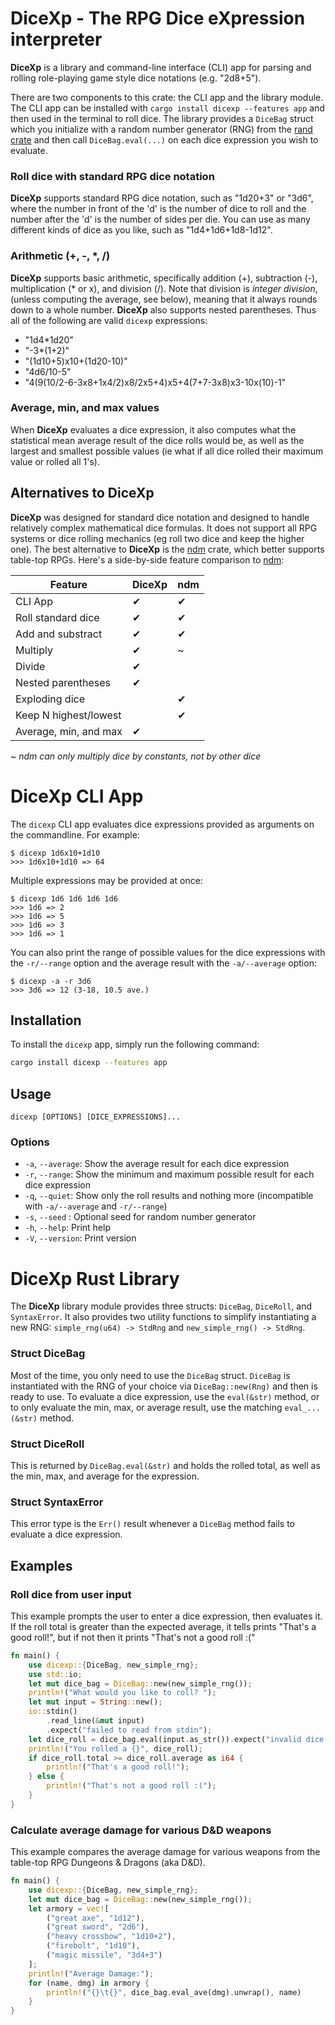 # DiceXp - The RPG Dice eXpression interpreter
**DiceXp** is a library and command-line interface (CLI) app for parsing and rolling role-playing game style dice notations (e.g. "2d8+5").

There are two components to this crate: the CLI app and the library module. The CLI app can be installed with `cargo install dicexp --features app` and then used in the terminal to roll dice. The library provides a `DiceBag` struct which you initialize with a random number generator (RNG) from the [rand crate](https://crates.io/crates/rand) and then call `DiceBag.eval(...)` on each dice expression you wish to evaluate.

### Roll dice with standard RPG dice notation
**DiceXp** supports standard RPG dice notation, such as "1d20+3" or "3d6", where the number in front of the 'd' is the number of dice to roll and the number after the 'd' is the number of sides per die. You can use as many different kinds of dice as you like, such as "1d4+1d6+1d8-1d12".

### Arithmetic (+, -, *, /)
**DiceXp** supports basic arithmetic, specifically addition (+), subtraction (-), multiplication (* or x), and division (/). Note that division is *integer division*, (unless computing the average, see below), meaning that it always rounds down to a whole number. **DiceXp** also supports nested parentheses. Thus all of the following are valid `dicexp` expressions:

* "1d4*1d20"
* "-3*(1+2)"
* "(1d10+5)x10+(1d20-10)"
* "4d6/10-5"
* "4(9(10/2-6-3x8+1x4/2)x8/2x5+4)x5+4(7+7-3x8)x3-10x(10)-1"

### Average, min, and max values
When **DiceXp** evaluates a dice expression, it also computes what the statistical mean average result of the dice rolls would be, as well as the largest and smallest possible values (ie what if all dice rolled their maximum value or rolled all 1's).

## Alternatives to DiceXp
**DiceXp** was designed for standard dice notation and designed to handle relatively complex mathematical dice formulas. It does not support all RPG systems or dice rolling mechanics (eg roll two dice and keep the higher one). The best alternative to **DiceXp** is the [ndm](https://crates.io/crates/ndm) crate, which better supports table-top RPGs. Here's a side-by-side feature comparison to [ndm](https://crates.io/crates/ndm):

| Feature               | DiceXp | ndm |
|-----------------------|--------|-----|
| CLI App               | ✔     | ✔   |
| Roll standard dice    | ✔     | ✔   |
| Add and substract     | ✔     | ✔   |
| Multiply              | ✔     | ~   |
| Divide                | ✔     |     |
| Nested parentheses    | ✔     |     |
| Exploding dice        |        | ✔   |
| Keep N highest/lowest |        | ✔   |
| Average, min, and max | ✔      |     |

*~ ndm can only multiply dice by constants, not by other dice*

# DiceXp CLI App
The `dicexp` CLI app evaluates dice expressions provided as arguments on the commandline. For example:
```
$ dicexp 1d6x10+1d10
>>> 1d6x10+1d10 => 64
```

Multiple expressions may be provided at once:
```
$ dicexp 1d6 1d6 1d6 1d6
>>> 1d6 => 2
>>> 1d6 => 5
>>> 1d6 => 3
>>> 1d6 => 1
```

You can also print the range of possible values for the dice expressions with the `-r/--range` option and the average result with the `-a/--average` option:
```
$ dicexp -a -r 3d6
>>> 3d6 => 12 (3-18, 10.5 ave.)
```

## Installation
To install the `dicexp` app, simply run the following command:
```bash
cargo install dicexp --features app
```

## Usage
`dicexp [OPTIONS] [DICE_EXPRESSIONS]...`

### Options
 * `-a`, `--average`:        Show the average result for each dice expression
* `-r`, `--range`:           Show the minimum and maximum possible result for each dice expression
* `-q`, `--quiet`:           Show only the roll results and nothing more (incompatible with `-a/--average` and `-r/--range`)
* `-s`, `--seed` <INTEGER>:  Optional seed for random number generator
* `-h`, `--help`:            Print help
* `-V`, `--version`:         Print version

# DiceXp Rust Library
The **DiceXp** library module provides three structs: `DiceBag`, `DiceRoll`, and `SyntaxError`. It also provides two utility functions to simplify instantiating a new RNG: `simple_rng(u64) -> StdRng` and `new_simple_rng() -> StdRng`.

### Struct DiceBag
Most of the time, you only need to use the `DiceBag` struct. `DiceBag` is instantiated with the RNG of your choice via `DiceBag::new(Rng)` and then is ready to use. To evaluate a dice expression, use the `eval(&str)` method, or to only evaluate the min, max, or average result, use the matching `eval_...(&str)` method.

### Struct DiceRoll
This is returned by `DiceBag.eval(&str)` and holds the rolled total, as well as the min, max, and average for the expression.

### Struct SyntaxError
This error type is the `Err()` result whenever a `DiceBag` method fails to evaluate a dice expression.

## Examples

### Roll dice from user input
This example prompts the user to enter a dice expression, then evaluates it. If the roll total is greater than the expected average, it tells prints "That's a good roll!", but if not then it prints "That's not a good roll :("
```rust
fn main() {
	use dicexp::{DiceBag, new_simple_rng};
	use std::io;
	let mut dice_bag = DiceBag::new(new_simple_rng());
	println!("What would you like to roll? ");
	let mut input = String::new();
	io::stdin()
		.read_line(&mut input)
		.expect("failed to read from stdin");
	let dice_roll = dice_bag.eval(input.as_str()).expect("invalid dice expression");
	println!("You rolled a {}", dice_roll);
	if dice_roll.total >= dice_roll.average as i64 {
		println!("That's a good roll!");
	} else {
		println!("That's not a good roll :(");
	}
}
```

### Calculate average damage for various D&D weapons
This example compares the average damage for various weapons from the table-top RPG Dungeons & Dragons (aka D&D).
```rust
fn main() {
	use dicexp::{DiceBag, new_simple_rng};
	let mut dice_bag = DiceBag::new(new_simple_rng());
	let armory = vec![
		("great axe", "1d12"),
		("great sword", "2d6"),
		("heavy crossbow", "1d10+2"),
		("firebolt", "1d10"),
		("magic missile", "3d4+3")
	];
	println!("Average Damage:");
	for (name, dmg) in armory {
		println!("{}\t{}", dice_bag.eval_ave(dmg).unwrap(), name)
	}
}
```
